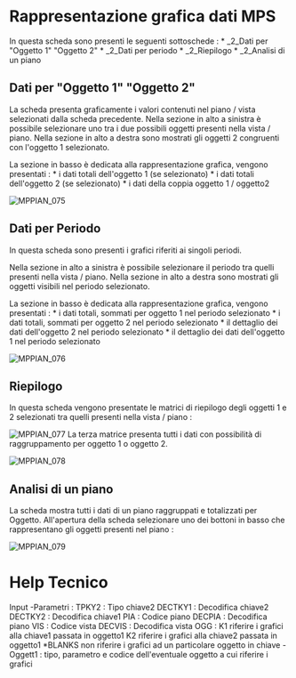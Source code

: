 # Rappresentazione grafica dati MPS
In questa scheda sono presenti le seguenti sottoschede : 
 \* _2_Dati per "Oggetto 1" "Oggetto 2"
 \* _2_Dati per periodo
 \* _2_Riepilogo
 \* _2_Analisi di un piano

## Dati per "Oggetto 1" "Oggetto 2"
La scheda presenta graficamente i valori contenuti nel piano / vista selezionati dalla scheda precedente.
Nella sezione in alto a sinistra è possibile selezionare uno tra i due possibili oggetti presenti nella vista / piano. Nella sezione in alto a destra sono mostrati gli oggetti 2 congruenti con l'oggetto 1 selezionato.

La sezione in basso è dedicata alla rappresentazione grafica, vengono presentati : 
 \* i dati totali dell'oggetto 1 (se selezionato)
 \* i dati totali dell'oggetto 2 (se selezionato)
 \* i dati della coppia oggetto 1 / oggetto2

![MPPIAN_075](http://doc.smeup.com/immagini/MBDOC_SCH-MPPIAN_GRA/MPPIAN_075.png)
## Dati per Periodo
In questa scheda sono presenti i grafici riferiti ai singoli periodi.

Nella sezione in alto a sinistra è possibile selezionare il periodo tra quelli presenti nella vista / piano. Nella sezione in alto a destra sono mostrati gli oggetti visibili nel periodo selezionato.

La sezione in basso è dedicata alla rappresentazione grafica, vengono presentati : 
 \* i dati totali, sommati per oggetto 1 nel periodo selezionato
 \* i dati totali, sommati per oggetto 2 nel periodo selezionato
 \* il dettaglio dei dati dell'oggetto 2 nel periodo selezionato
 \* il dettaglio dei dati dell'oggetto 1 nel periodo selezionato

![MPPIAN_076](http://doc.smeup.com/immagini/MBDOC_SCH-MPPIAN_GRA/MPPIAN_076.png)
## Riepilogo
In questa scheda vengono presentate le matrici di riepilogo degli oggetti 1 e 2 selezionati tra quelli presenti nella vista / piano : 

![MPPIAN_077](http://doc.smeup.com/immagini/MBDOC_SCH-MPPIAN_GRA/MPPIAN_077.png)
La terza matrice presenta tutti i dati con possibilità di raggruppamento per oggetto 1 o oggetto 2.

![MPPIAN_078](http://doc.smeup.com/immagini/MBDOC_SCH-MPPIAN_GRA/MPPIAN_078.png)
## Analisi di un piano
La scheda mostra tutti i dati di un piano raggruppati e totalizzati per Oggetto.
All'apertura della scheda selezionare uno dei bottoni in basso che rappresentano gli oggetti presenti nel piano : 

![MPPIAN_079](http://doc.smeup.com/immagini/MBDOC_SCH-MPPIAN_GRA/MPPIAN_079.png)

# Help Tecnico
Input
-Parametri : 
 TPKY2 :    Tipo chiave2
 DECTKY1 :  Decodifica chiave2
 DECTKY2 :  Decodifica chiave1
 PIA :      Codice piano
 DECPIA :   Decodifica piano
 VIS :      Codice vista
 DECVIS :   Decodifica vista
 OGG :      K1      riferire i grafici alla chiave1 passata in oggetto1
          K2      riferire i grafici alla chiave2 passata in oggetto1
          \*BLANKS non riferire i grafici ad un particolare oggetto in chiave
-Oggett1 :  tipo, parametro e codice dell'eventuale oggetto a cui riferire i grafici


